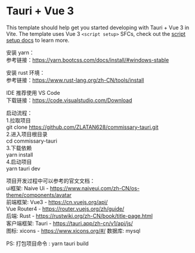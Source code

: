 # Tauri + Vue 3  
  
This template should help get you started developing with Tauri + Vue 3 in Vite. The template uses Vue 3 `<script setup>` SFCs, check out the [script setup docs](https://v3.vuejs.org/api/sfc-script-setup.html#sfc-script-setup) to learn more.  

安装 yarn：  
参考链接：https://yarn.bootcss.com/docs/install/#windows-stable  
  
安装 rust 环境：  
参考链接：https://www.rust-lang.org/zh-CN/tools/install  
  
IDE 推荐使用 VS Code  
下载链接：https://code.visualstudio.com/Download  
  
启动流程：  
1.拉取项目  
  git clone https://github.com/ZLATAN628/commissary-tauri.git  
2.进入项目根目录  
  cd commissary-tauri  
3.下载依赖  
  yarn install  
4.启动项目  
  yarn tauri dev 
  
项目开发过程中可以参考的官文文档：  
ui框架: Naive Ui - https://www.naiveui.com/zh-CN/os-theme/components/avatar  
前端框架: Vue3 - https://cn.vuejs.org/api/  
          Vue Router4 - https://router.vuejs.org/zh/guide/  
后端: Rust - https://rustwiki.org/zh-CN/book/title-page.html  
客户端框架: Tauri - https://tauri.app/zh-cn/v1/api/js/  
图标: xicons - https://www.xicons.org/#/
数据库: mysql
  
  
PS: 打包项目命令 : yarn tauri build
